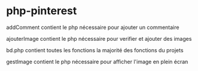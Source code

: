 # php-pinterest
addComment contient le php nécessaire pour ajouter un commentaire<br>

ajouterImage contient le php nécessaire pour verifier et ajouter des images<br>

bd.php contient toutes les fonctions la majorité des fonctions du projets<br>

gestImage contient le php nécessaire pour afficher l'image en plein écran<br>
